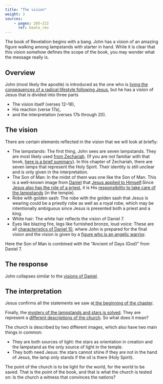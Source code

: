 ```yaml
---
title: "The vision"
weight: 3
sources: 
    - pages: 205–222
      ref: beale_rev
---
```


The book of Revelation begins with a bang. John has a vision of an amazing figure walking among lampstands with starter in hand. While it is clear that this vision somehow defines the scope of the book, you may wonder what the message really is.

## Overview

<a name="3876"></a>
John (most likely the apostle) is introduced as the one who is [living the consequences of a radical lifestyle following Jesus](https://www.bibleserver.com/NIV/Revelation1%3A9), but he has a vision of Jesus that is divided into three parts

- The vision itself (verses 12–16),
- His reaction (verse 17a),
- and the interpretation (verses 17b through 20).

## The vision

<a name="7487"></a>
There are certain elements reflected in the vision that we will look at briefly:

- The lampstands: The first thing, John sees are seven lampstands. They are most likely used [from Zechariah](https://www.bibleserver.com/NIV/Zechariah4%3A2-10). (If you are not familiar with that book, [here is a brief summary](https://www.youtube.com/watch?v=_106IfO6Kc0)). In this chapter of Zechariah, there are seven lamps that represent the Holy Spirit. Their identity is still unclear and is only given in the interpretation.
- The Son of Man: In the midst of them was one like the Son of Man. This is a well-known image from [Daniel](https://www.bibleserver.com/NIV/Daniel7%3A13) that [Jesus applied to Himself](https://www.bibleserver.com/search/NIV/son%20of%20man).Since [Jesus also has the role of a priest](https://www.bibleserver.com/NIV/Hebrews7%3A11-28), it is His [responsibility to take care of the lampstands](https://www.bibleserver.com/NIV/Exodus30%3A7) (in the temple).
- Robe with golden sash: The robe with the golden sash that Jesus is wearing could be a priestly robe as well as a royal robe, which may be intentionally ambiguous since Jesus is presented both a priest and a king.
- White hair: The white hair reflects the vision of Daniel 7.
- Eyes like blazing fire, legs like furnished bronze, loud voice: These are all [characteristics of Daniel 10](https://www.bibleserver.com/NIV/Daniel10%3A7), where John is prepared for the final vision and the vision is given by a [figure who is an angelic warrior](https://www.bibleserver.com/NIV/Daniel10%3A20).

Here the Son of Man is combined with the “Ancient of Days (God)” from Daniel 7.

## The response

<a name="8d12"></a>
John collapses similar to the [visions of Daniel](https://www.bibleserver.com/NIV/Daniel10%3A8-19).

## The interpretation

<a name="b723"></a>
Jesus confirms all the statements we saw a[t the beginning of the chapter](https://www.bibleserver.com/NIV/Revelation1%3A5).

Finally, the [mystery of the lampstands and stars is solved](https://www.bibleserver.com/NIV/Revelation1%3A20). They are represent a [different descriptions of the church](../../../../content/letters/expl/the-angel-of-the-churches). So what does it mean?

The church is described by two different images, which also have two main things in common:

- They are both sources of light: the stars as orientation in creation and the lampstand as the only source of light in the temple.
- They both need Jesus: the stars cannot shine if they are not in the hand of Jesus, the lamp only stands if the oil is there (Holy Spirit).

The point of the church is to be light for the world, for the world to be saved. That is the point of the book, and that is what the church is tested on: Is the church a witness that convinces the nations?
